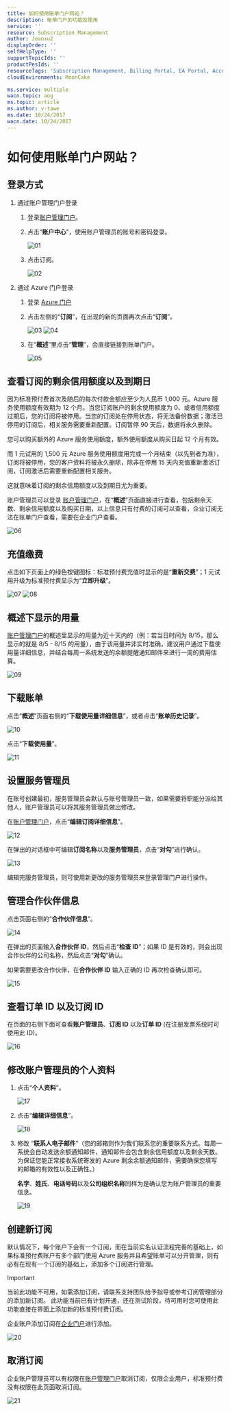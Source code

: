 ```yaml
---
title: 如何使用账单门户网站？
description: 帐单门户的功能及使用
service: ''
resource: Subscription Management
author: Jeanxu2
displayOrder: ''
selfHelpType: ''
supportTopicIds: ''
productPesIds: ''
resourceTags: 'Subscription Management, Billing Portal, EA Portal, Account Portal'
cloudEnvironments: MoonCake

ms.service: multiple
wacn.topic: aog
ms.topic: article
ms.author: v-tawe
ms.date: 10/24/2017
wacn.date: 10/24/2017
---
```


# 如何使用账单门户网站？

## 登录方式

1. 通过账户管理门户登录

    1. 登录[账户管理门户](http://account.windowsazure.cn)。

    2. 点击“**账户中心**”，使用账户管理员的账号和密码登录。

        ![01](media/aog-commerce-subscription-management-billing-portal-guidance/01.png)

    3. 点击订阅。

        ![02](media/aog-commerce-subscription-management-billing-portal-guidance/02.png)

2. 通过 Azure 门户登录

    1. 登录 [Azure 门户](https://portal.azure.cn)
    
    2. 点击左侧的“**订阅**”，在出现的新的页面再次点击“**订阅**”。

        ![03](media/aog-commerce-subscription-management-billing-portal-guidance/03.png)
        ![04](media/aog-commerce-subscription-management-billing-portal-guidance/04.png)

    3. 在“**概述**”里点击“**管理**”，会直接链接到账单门户。
        
        ![05](media/aog-commerce-subscription-management-billing-portal-guidance/05.png)

## 查看订阅的剩余信用额度以及到期日

因为标准预付费首次及随后的每次付款金额应至少为人民币 1,000 元。Azure 服务使用额度有效期为 12 个月。当您订阅账户的剩余使用额度为 0、或者信用额度过期后，您的订阅将被停用。当您的订阅处在停用状态，将无法备份数据；激活已停用的订阅后，相关服务需要重新配置。订阅暂停 90 天后，数据将永久删除。

您可以购买额外的 Azure 服务使用额度，额外使用额度从购买日起 12 个月有效。

而 1 元试用的 1,500 元 Azure 服务使用额度用完或一个月结束（以先到者为准），订阅将被停用，您的客户资料将被永久删除，除非在停用 15 天内充值重新激活订阅，订阅激活后需要重新配置相关服务。

这就意味着订阅的剩余信用额度以及到期日尤为重要。

账户管理员可以登录 [账户管理门户](http://account.windowsazure.cn)，在“**概述**”页面直接进行查看，包括剩余天数、剩余信用额度以及购买日期，以上信息只有付费的订阅可以查看，企业订阅无法在账单门户查看，需要在企业门户查看。

![06](media/aog-commerce-subscription-management-billing-portal-guidance/06.png)

## 充值缴费

点击如下页面上的绿色按键图标：标准预付费充值时显示的是“**重新交费**”；1 元试用升级为标准预付费显示为“**立即升级**”。

![07](media/aog-commerce-subscription-management-billing-portal-guidance/07.png)
![08](media/aog-commerce-subscription-management-billing-portal-guidance/08.png)

## 概述下显示的用量

[账户管理门户](http://account.windowsazure.cn)的概述里显示的用量为近十天内的（例：若当日时间为 8/15，那么显示的就是 8/5 - 8/15 的用量），由于该用量并非实时准确，建议用户通过下载使用量详细信息，并结合每周一系统发送的余额提醒通知邮件来进行一周的费用估算。

![09](media/aog-commerce-subscription-management-billing-portal-guidance/09.png)

## 下载账单

点击“**概述**”页面右侧的“**下载使用量详细信息**”，或者点击“**账单历史记录**”。

![10](media/aog-commerce-subscription-management-billing-portal-guidance/10.png)

点击“**下载使用量**”。

![11](media/aog-commerce-subscription-management-billing-portal-guidance/11.png)

## 设置服务管理员

在账号创建最初，服务管理员会默认与账号管理员一致，如果需要将职能分派给其他人，账户管理员可以将其服务管理员做出修改。

在[账户管理门户](http://account.windowsazure.cn)，点击“**编辑订阅详细信息**”。

![12](media/aog-commerce-subscription-management-billing-portal-guidance/12.png)

在弹出的对话框中可编辑**订阅名称**以及**服务管理员**，点击“**对勾**”进行确认。

![13](media/aog-commerce-subscription-management-billing-portal-guidance/13.png)

编辑完服务管理员，则可使用新更改的服务管理员来登录管理门户进行操作。

## 管理合作伙伴信息

点击页面右侧的“**合作伙伴信息**”。

![14](media/aog-commerce-subscription-management-billing-portal-guidance/14.png)

在弹出的页面输入**合作伙伴 ID**，然后点击“**检查 ID**”；如果 ID 是有效的，则会出现合作伙伴的公司名称，然后点击“**对勾**”确认。

如果需要更改合作伙伴，在**合作伙伴 ID** 输入正确的 ID 再次检查确认即可。

![15](media/aog-commerce-subscription-management-billing-portal-guidance/15.png)

## 查看订单 ID 以及订阅 ID

在页面的右侧下面可查看**账户管理员**、**订阅 ID** 以及**订单 ID** (在注册发票系统时可使用此 ID)。

![16](media/aog-commerce-subscription-management-billing-portal-guidance/16.png)

## 修改账户管理员的个人资料

1. 点击“**个人资料**”。

    ![17](media/aog-commerce-subscription-management-billing-portal-guidance/17.png)

2. 点击“**编辑详细信息**”。

    ![18](media/aog-commerce-subscription-management-billing-portal-guidance/18.png)

3. 修改 “**联系人电子邮件**”（您的邮箱则作为我们联系您的重要联系方式。每周一系统会自动发送余额通知邮件，通知邮件会包含剩余信用额度以及剩余天数。为保证您能正常接收系统寄发的 Azure 剩余余额通知邮件，需要确保您填写的邮箱的有效性以及正确性。）

    **名字**、**姓氏**、**电话号码**以及**公司组织名称**同样为是确认您为账户管理员的重要信息。

    ![19](media/aog-commerce-subscription-management-billing-portal-guidance/19.png)

## 创建新订阅

默认情况下，每个账户下会有一个订阅，而在当前实名认证流程完善的基础上，如果标准预付费账户有多个部门使用 Azure 服务并且希望账单可以分开管理，则有必有在现有一个订阅的基础上，添加多个订阅进行管理。

> [!IMPORTANT]
> 当前此功能不可用，如需添加订阅，请联系支持团队给予指导或参考订阅管理部分的添加新订阅。
此功能当前已有计划开通，还在测试阶段，待可用时您可使用此功能直接在界面上添加新的标准预付费订阅。

企业账户添加订阅在[企业门户](http://ea.azure.cn)进行添加。

![20](media/aog-commerce-subscription-management-billing-portal-guidance/20.png)

## 取消订阅

企业账户管理员可以有权限在[账户管理门户](http://account.windowsazure.cn)取消订阅，仅限企业用户，标准预付费没有权限在此页面取消订阅。

![21](media/aog-commerce-subscription-management-billing-portal-guidance/21.png)